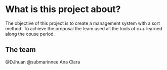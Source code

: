# What is this project about?

The objective of this project is to create a management system with a sort method.
To achieve the proposal the team used all the tools of c++ learned along the couse period.

## The team

@DJhuan @submarinnee Ana Clara
